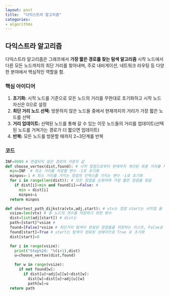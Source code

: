 ```yaml
---
layout: post
title:  "다익스트라 알고리즘"
categories:
- algorithms
---
```


## 다익스트라 알고리즘


다익스트라 알고리즘은 그래프에서 **가장 짧은 경로를 찾는 탐색 알고리즘**
시작 노드에서 다른 모든 노드까지의 최단 거리를 찾아내며, 주로 내비게이션, 네트워크 라우팅 등 다양한 분야에서 핵심적인 역할을 함.

### 핵심 아이디어

1.  **초기화:** 시작 노드를 기준으로 모든 노드의 거리를 무한대로 초기화하고 시작 노드 자신은 0으로 설정
2.  **최단 거리 노드 선택:** 방문하지 않은 노드들 중에서 현재까지의 거리가 가장 짧은 노드를 선택
3.  **거리 업데이트:** 선택된 노드를 통해 갈 수 있는 이웃 노드들의 거리를 업데이트(선택된 노드를 거쳐가는 경로가 더 짧으면 업데이트)
4.  **반복:** 모든 노드를 방문할 때까지 2~3단계를 반복


### 코드
```python
INF=9999 # 연결되지 않은 경로의 가중치 값
def choose_vertex(dist,found): # 시작 정점으로부터 현재까지 계산된 최종 거리를 저장하는 리스트
  min=INF  # 최소 거리를 저장할 변수 -1로 초기화
  minpos=-1 # 최소 거리를 가지는 정점의 인덱스를 가지는 변수 -1로 초기화
  for i in range(len(dist)): # 모든 정점을 순회하며 가장 짧은 정점을 찾음
    if dist[i]<min and found[i]==False: #
      min = dist[i]
      minpos=i
  return minpos

def shortest_path_dijkstra(vtx,adj,start): # vtx는 정점 start는 시작점 을 입력받는 매개변수
  vsize=len(vtx) # 총 노드의 갯수를 저장하기 위한 변수
  dist=list(adj[start]) # dist는
  path=[start]*vsize #
  found=[False]*vsize # 최단거리 탐색이 완료된 정점들을 저장하는 리스트, False로 초기화
  found[start]=True # start는 탐색이 완료된 상태이므로 True 로 초기화
  dist[start]=0

  for i in range(vsize):
    print("Step%2d: "%(i+1),dist)
    u=choose_vertex(dist,found)

    for w in range(vsize):
      if not found[w]:
        if dist[u]+adj[u][w]<dist[w]:
          dist[w]=dist[u]+adj[u][w]
          path[w]=u
  return path
```
